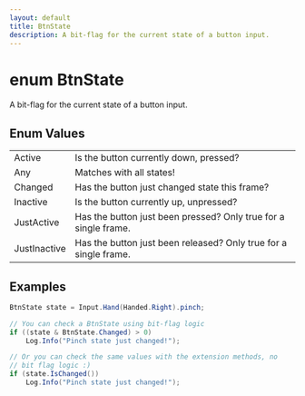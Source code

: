```yaml
---
layout: default
title: BtnState
description: A bit-flag for the current state of a button input.
---
```

# enum BtnState

A bit-flag for the current state of a button input.




## Enum Values

|  |  |
|--|--|
|Active|Is the button currently down, pressed?|
|Any|Matches with all states!|
|Changed|Has the button just changed state this frame?|
|Inactive|Is the button currently up, unpressed?|
|JustActive|Has the button just been pressed? Only true for a single frame.|
|JustInactive|Has the button just been released? Only true for a single frame.|



## Examples

```csharp
BtnState state = Input.Hand(Handed.Right).pinch;

// You can check a BtnState using bit-flag logic
if ((state & BtnState.Changed) > 0)
	Log.Info("Pinch state just changed!");

// Or you can check the same values with the extension methods, no
// bit flag logic :)
if (state.IsChanged())
	Log.Info("Pinch state just changed!");
```

